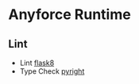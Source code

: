 # Anyforce Runtime

## Lint

- Lint [flask8](https://flake8.pycqa.org/en/latest/)
- Type Check [pyright](https://github.com/microsoft/pyright)
